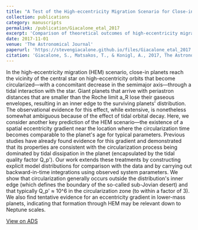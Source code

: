 ```yaml
---
title: "A Test of the High-eccentricity Migration Scenario for Close-in Planets"
collection: publications
category: manuscripts
permalink: /publication/Giacalone_etal_2017
excerpt: 'Comparison of theoretical outcomes of high-eccentricity migration with the population of close-in exoplanets.'
date: 2017-11-01
venue: 'The Astronomical Journal'
paperurl: 'https://stevengiacalone.github.io/files/Giacalone_etal_2017.pdf'
citation: 'Giacalone, S., Matsakos, T., & Konigl, A., 2017, The Astronomical Journal, 154, 192'
---
```


In the high-eccentricity migration (HEM) scenario, close-in planets reach the vicinity of the central star on high-eccentricity orbits that become circularized—with a concomitant decrease in the semimajor axis—through a tidal interaction with the star. Giant planets that arrive with periastron distances that are smaller than the Roche limit a_R lose their gaseous envelopes, resulting in an inner edge to the surviving planets' distribution. The observational evidence for this effect, while extensive, is nonetheless somewhat ambiguous because of the effect of tidal orbital decay. Here, we consider another key prediction of the HEM scenario—the existence of a spatial eccentricity gradient near the location where the circularization time becomes comparable to the planet's age for typical parameters. Previous studies have already found evidence for this gradient and demonstrated that its properties are consistent with the circularization process being dominated by tidal dissipation in the planet (encapsulated by the tidal quality factor Q_p'). Our work extends these treatments by constructing explicit model distributions for comparison with the data and by carrying out backward-in-time integrations using observed system parameters. We show that circularization generally occurs outside the distribution's inner edge (which defines the boundary of the so-called sub-Jovian desert) and that typically Q_p' ≈ 10^6 in the circularization zone (to within a factor of 3). We also find tentative evidence for an eccentricity gradient in lower-mass planets, indicating that formation through HEM may be relevant down to Neptune scales.

[View on ADS](https://ui.adsabs.harvard.edu/abs/2017AJ....154..192G/abstract)
